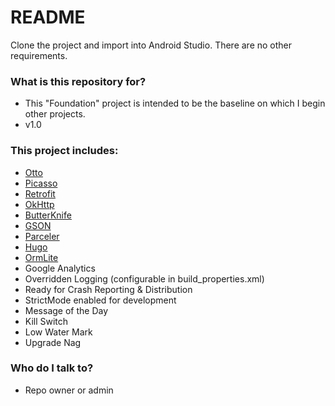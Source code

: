 # README #

Clone the project and import into Android Studio.  There are no other requirements.

### What is this repository for? ###

* This "Foundation" project is intended to be the baseline on which I begin other projects.
* v1.0

### This project includes: ###

* [Otto](http://square.github.io/otto/)
* [Picasso](http://square.github.io/picasso/)
* [Retrofit](http://square.github.io/retrofit/)
* [OkHttp](https://github.com/square/okhttp/wiki/Recipes)
* [ButterKnife](https://github.com/JakeWharton/butterknife)
* [GSON](https://code.google.com/p/google-gson/)
* [Parceler](https://github.com/johncarl81/parceler)
* [Hugo](https://github.com/JakeWharton/hugo)
* [OrmLite](http://ormlite.com)
* Google Analytics
* Overridden Logging (configurable in build_properties.xml)
* Ready for Crash Reporting & Distribution
* StrictMode enabled for development
* Message of the Day
* Kill Switch
* Low Water Mark
* Upgrade Nag

### Who do I talk to? ###

* Repo owner or admin